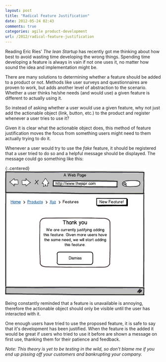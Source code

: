 ```yaml
---
layout: post
title: "Radical Feature Justification"
date: 2012-05-24 02:43
comments: true
categories: agile product-development
url: /2012/radical-feature-justification
---
```


Reading Eric Ries' *The lean Startup* has recently got me thinking about how best
to avoid wasting time developing the wrong things. Spending time developing a
feature is always in vain if not one uses it, no matter how sound the idea and
implementation might be.

<!-- more -->

There are many solutions to determining whether a feature should be added to a
product or not. Methods like user surveys and questionnaires are proven to work,
but adds another level of abstraction to the scenario. Whether a user thinks
he/she needs (and would use) a given feature is different to actually using it.

So instead of asking whether a user would use a given feature, why not just add
the actionable object (link, button, etc.) to the product and register whenever
a user tries to use it?

Given it is clear what the actionable object does, this method of feature
justification moves the focus from something users might need to them actually
trying to do it.

Whenever a user would try to use the *fake* feature, it should be registered
that a user tried to do so and a helpful message should be displayed. The
message could go something like this:

{:.centered}
![radical feature justification](/images/radical_feature_justification.png)

Being constantly reminded that a feature is unavailable is annoying, therefore
the actionable object should only be visible until the user has interacted with
it.

One enough users have tried to use the proposed feature, it is safe to say that
it's development has been justified. When the feature is the added it would be
great if users who tried to use it before are shown a message on first use,
thanking them for their patience and feedback.

*Note: This theory is yet to be testing in the wild, so don't blame me if you end
up pissing off your customers and bankrupting your company.*
